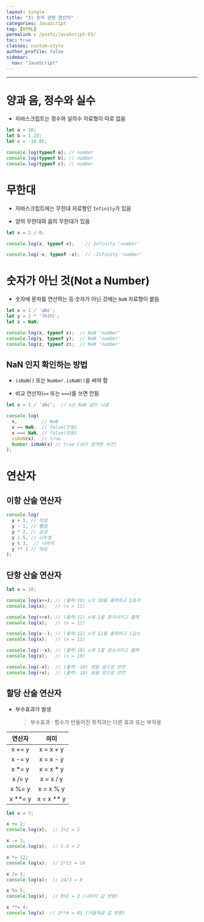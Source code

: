 ```yaml
---
layout: single
title: "3) 숫자 관련 연산자"
categories: JavaScript
tag: [HTML]
permalink : /posts/JavaScript-03/
toc: true
classes: custom-style
author_profile: false
sidebar:
  nav: "JavaScript"
---
```


<hr>

# 양과 음, 정수와 실수

- 자바스크립트는 정수와 실의수 자료형이 따로 없음

```javascript
let a = 10;
let b = 1.23;
let c = -10.05;

console.log(typeof a); // number
console.log(typeof b); // number
console.log(typeof c); // number
```

# 무한대

- 자바스크립트에는 무한대 자료형인 `Infinity`가 있음

- 양의 무한대와 음의 무한대가 있음

```javascript
let x = 1 / 0;

console.log(x, typeof x);    // Infinity 'number'

console.log(-x, typeof -x);  // -Infinity 'number'
```

# 숫자가 아닌 것(Not a Number)

- 숫자에 문자를 연산하는 등 숫자가 아닌 것에는 `NaN` 자료형이 붙음

```javascript
let x = 1 / 'abc';
let y = 2 * '가나다';
let z = NaN;

console.log(x, typeof x);  // NaN 'number'
console.log(y, typeof y);  // NaN 'number'
console.log(z, typeof z);  // NaN 'number'
```

## NaN 인지 확인하는 방법

- `isNaN()` 또는 `Number.isNaN()`을 써야 함

- 비교 연산자(`==` 또는 `===`)를 쓰면 안됨

```javascript
let x = 1 / 'abc';  // x는 NaN 값이 나옴

console.log(
  x,         // NaN   
  x == NaN,  // false(안됨)
  x === NaN, // false(안됨)
  isNaN(x),  // true
  Number.isNaN(x) // true (보다 엄격한 버전)
);
```

# 연산자

## 이항 산술 연산자

```javascript
console.log(
  y + 1, // 덧샘
  y - 1, // 뺄셈
  y * 2, // 곱셈
  y / 5, // 나눗셈
  y % 3,  // 나머지
  y ** 2 // 제곱
);
```

## 단항 산술 연산자

```javascript
let x = 10;

console.log(x++); // (출력:10) x의 10을 출력하고 1증가
console.log(x);   // (x = 11)

console.log(++x); // (출력:12) x에 1을 증가시키고 출력
console.log(x);   // (x = 12)

console.log(x--); // (출력:12) x의 12을 출력하고 1감소
console.log(x);   // (x = 11)

console.log(--x); // (출력:10) x에 1을 감소시키고 출력
console.log(x);   // (x = 10)

console.log(-x);  // (출력:-10) 양을 음으로 반전
console.log(+x);  // (출력: 10) 음을 양으로 반전
```

## 할당 산술 연산자

- 부수효과가 발생

    > 부수효과 : 함수가 만들어진 목적과는 다른 효과 또는 부작용

|  연산자 |    의미    |
|:-------:|:----------:|
|  x += y |  x = x + y |
|  x -= y |  x = x - y |
|  x *= y |  x = x * y |
|  x /= y |  x = x / y |
|  x %= y |  x = x % y |
| x **= y | x = x ** y |

```javascript
let x = 3;

x += 2;
console.log(x);  // 3+2 = 5

x -= 3;
console.log(x);  // 5-3 = 2

x *= 12;
console.log(x);  // 2*12 = 24

x /= 3;
console.log(x);  // 24/3 = 8

x %= 5;
console.log(x);  // 8%5 = 3 (나머지 값 반환)

x **= 4;
console.log(x)  // 3**4 = 81 (거듭제곱 값 반환)
```